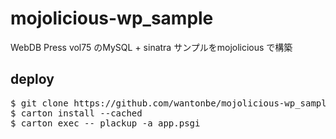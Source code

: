 # mojolicious-wp_sample

WebDB Press vol75 のMySQL + sinatra サンプルをmojolicious で構築

## deploy

<pre>
$ git clone https://github.com/wantonbe/mojolicious-wp_sample.git
$ carton install --cached
$ carton exec -- plackup -a app.psgi
</pre>

